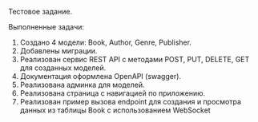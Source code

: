 Тестовое задание.

Выполненные задачи:

1. Создано 4 модели: Book, Author, Genre, Publisher.
2. Добавлены миграции.
3. Реализован сервис REST API с методами POST, PUT, DELETE, GET для созданных моделей.
4. Документация оформлена OpenAPI (swagger).
5. Реализована админка для моделей.
6. Реализована страница с навигацией по приложению.
7. Реализован пример вызова endpoint для создания и просмотра данных из таблицы Book с использованием WebSocket
